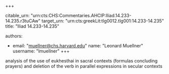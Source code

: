 +++


citable_urn: "urn:cts:CHS:Commentaries.AHCIP:Iliad.14.233-14.235.r3tuCAw"
target_urn: "urn:cts:greekLit:tlg0012.tlg001:14.233-14.235"
title: "Iliad 14.233-14.235"

authors:
- email: "muellner@chs.harvard.edu"
  name: "Leonard Muellner"
  username: "lmuellner"
+++

<p>analysis of the use of eukhesthai in sacral contexts (formulas concluding prayers) and deletion of the verb in parallel expressions in secular contexts</p>